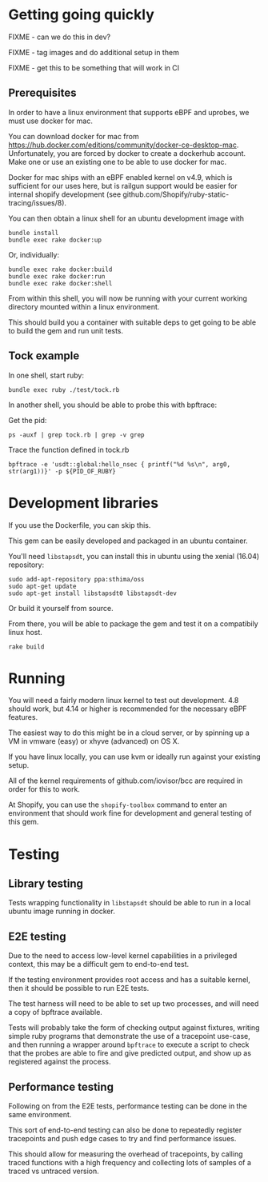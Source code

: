 # Getting going quickly

FIXME - can we do this in dev?

FIXME - tag images and do additional setup in them

FIXME - get this to be something that will work in CI

## Prerequisites

In order to have a linux environment that supports eBPF and uprobes, we must use docker for mac.

You can download docker for mac from https://hub.docker.com/editions/community/docker-ce-desktop-mac. Unfortunately, you are forced by docker to create a dockerhub account. Make one or use an existing one to be able to use docker for mac.

Docker for mac ships with an eBPF enabled kernel on v4.9, which is sufficient for our uses here, but is railgun support would be easier for internal shopify development (see github.com/Shopify/ruby-static-tracing/issues/8).

You can then obtain a linux shell for an ubuntu development image with

```
bundle install
bundle exec rake docker:up
```

Or, individually:

```
bundle exec rake docker:build
bundle exec rake docker:run
bundle exec rake docker:shell
```

From within this shell, you will now be running with your current working directory mounted within a linux environment.

This should build you a container with suitable deps to get going to be able to build the gem and run unit tests.

## Tock example

In one shell, start ruby:

```
bundle exec ruby ./test/tock.rb
```

In another shell, you should be able to probe this with bpftrace:

Get the pid:
```
ps -auxf | grep tock.rb | grep -v grep
```

Trace the function defined in tock.rb
```
bpftrace -e 'usdt::global:hello_nsec { printf("%d %s\n", arg0, str(arg1))}' -p ${PID_OF_RUBY}
```

# Development libraries

If you use the Dockerfile, you can skip this.

This gem can be easily developed and packaged in an ubuntu container.

You'll need `libstapsdt`, you can install this in ubuntu using the xenial (16.04) repository:

```
sudo add-apt-repository ppa:sthima/oss
sudo apt-get update
sudo apt-get install libstapsdt0 libstapsdt-dev
```

Or build it yourself from source.

From there, you will be able to package the gem and test it on a compatibily linux host.

```
rake build
```

# Running

You will need a fairly modern linux kernel to test out development. 4.8 should work, but 4.14 or higher is recommended for the necessary eBPF features.

The easiest way to do this might be in a cloud server, or by spinning up a VM in vmware (easy) or xhyve (advanced) on OS X.

If you have linux locally, you can use kvm or ideally run against your existing setup.

All of the kernel requirements of github.com/iovisor/bcc are required in order for this to work.

At Shopify, you can use the `shopify-toolbox` command to enter an environment that should work fine for development and general testing of this gem.

# Testing

## Library testing

Tests wrapping functionality in `libstapsdt` should be able to run in a local ubuntu image running in docker.

## E2E testing

Due to the need to access low-level kernel capabilities in a privileged context, this may be a difficult gem to end-to-end test.

If the testing environment provides root access and has a suitable kernel, then it should be possible to run E2E tests.

The test harness will need to be able to set up two processes, and will need a copy of bpftrace available.

Tests will probably take the form of checking output against fixtures, writing simple ruby programs that demonstrate the use of a tracepoint use-case, and then running a wrapper around `bpftrace` to execute a script to check that the probes are able to fire and give predicted output, and show up as registered against the process.

## Performance testing

Following on from the E2E tests, performance testing can be done in the same environment.

This sort of end-to-end testing can also be done to repeatedly register tracepoints and push edge cases to try and find performance issues.

This should allow for measuring the overhead of tracepoints, by calling traced functions with a high frequency and collecting lots of samples of a traced vs untraced version.

